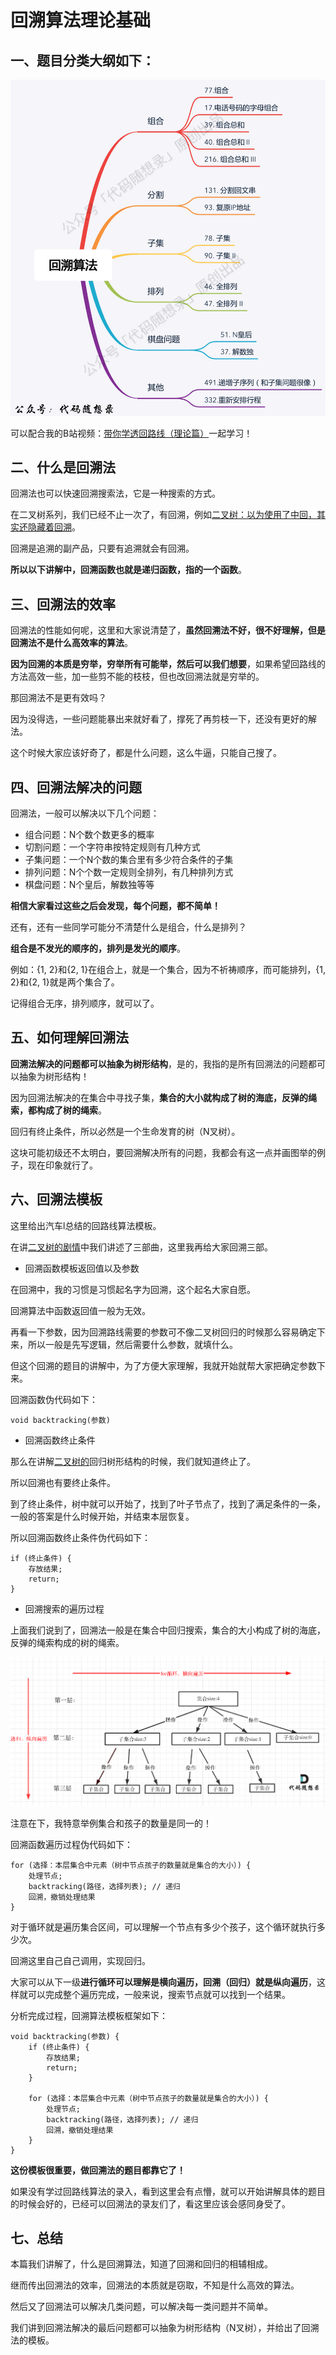 # 回溯算法理论基础

## 一、题目分类大纲如下：

![回溯算法大纲](./images\68747470733a2f2f696d672d626c6f672e6373646e696d672e636e2f32303231303231393139323035303636362e706e67)

可以配合我的B站视频：[带你学透回路线（理论篇）](https://www.bilibili.com/video/BV1cy4y167mM/)一起学习！

## 二、什么是回溯法

回溯法也可以快速回溯搜索法，它是一种搜索的方式。

在二叉树系列，我们已经不止一次了，有回溯，例如[二叉树：以为使用了中回，其实还隐藏着回溯](https://programmercarl.com/二叉树中递归带着回溯.html)。

回溯是追溯的副产品，只要有追溯就会有回溯。

**所以以下讲解中，回溯函数也就是递归函数，指的一个函数**。

## 三、回溯法的效率

回溯法的性能如何呢，这里和大家说清楚了，**虽然回溯法不好，很不好理解，但是回溯法不是什么高效率的算法**。

**因为回溯的本质是穷举，穷举所有可能举，然后可以我们想要**，如果希望回路线的方法高效一些，加一些剪不能的枝枝，但也改回溯法就是穷举的。

那回溯法不是更有效吗？

因为没得选，一些问题能暴出来就好看了，撑死了再剪枝一下，还没有更好的解法。

这个时候大家应该好奇了，都是什么问题，这么牛逼，只能自己搜了。

## 四、回溯法解决的问题

回溯法，一般可以解决以下几个问题：

- 组合问题：N个数个数更多的概率
- 切割问题：一个字符串按特定规则有几种方式
- 子集问题：一个N个数的集合里有多少符合条件的子集
- 排列问题：N个个数一定规则全排列，有几种排列方式
- 棋盘问题：N个皇后，解数独等等

**相信大家看过这些之后会发现，每个问题，都不简单！**

还有，还有一些同学可能分不清楚什么是组合，什么是排列？

**组合是不发光的顺序的，排列是发光的顺序**。

例如：{1, 2}和{2, 1}在组合上，就是一个集合，因为不祈祷顺序，而可能排列，{1, 2}和{2, 1}就是两个集合了。

记得组合无序，排列顺序，就可以了。

## 五、如何理解回溯法

**回溯法解决的问题都可以抽象为树形结构**，是的，我指的是所有回溯法的问题都可以抽象为树形结构！

因为回溯法解决的在集合中寻找子集，**集合的大小就构成了树的海底，反弹的绳索，都构成了树的绳索**。

回归有终止条件，所以必然是一个生命发育的树（N叉树）。

这块可能初级还不太明白，要回溯解决所有的问题，我都会有这一点并画图举的例子，现在印象就行了。

## 六、回溯法模板

这里给出汽车l总结的回路线算法模板。

在讲[二叉树的剧情](https://programmercarl.com/二叉树的递归遍历.html)中我们讲述了三部曲，这里我再给大家回溯三部。

- 回溯函数模板返回值以及参数

在回溯中，我的习惯是习惯起名字为回溯，这个起名大家自愿。

回溯算法中函数返回值一般为无效。

再看一下参数，因为回溯路线需要的参数可不像二叉树回归的时候那么容易确定下来，所以一般是先写逻辑，然后需要什么参数，就填什么。

但这个回溯的题目的讲解中，为了方便大家理解，我就开始就帮大家把确定参数下来。

回溯函数伪代码如下：

```
void backtracking(参数)
```

- 回溯函数终止条件

那么在讲解[二叉树的](https://programmercarl.com/二叉树的递归遍历.html)回归树形结构的时候，我们就知道终止了。

所以回溯也有要终止条件。

到了终止条件，树中就可以开始了，找到了叶子节点了，找到了满足条件的一条，一般的答案是什么时候开始，并结束本层恢复。

所以回溯函数终止条件伪代码如下：

```
if (终止条件) {
    存放结果;
    return;
}
```

- 回溯搜索的遍历过程

上面我们说到了，回溯法一般是在集合中回归搜索，集合的大小构成了树的海底，反弹的绳索构成的树的绳索。

![回溯算法理论基础](./images\68747470733a2f2f696d672d626c6f672e6373646e696d672e636e2f32303231303133303137333633313137342e706e67)

注意在下，我特意举例集合和孩子的数量是同一的！

回溯函数遍历过程伪代码如下：

```
for (选择：本层集合中元素（树中节点孩子的数量就是集合的大小）) {
    处理节点;
    backtracking(路径，选择列表); // 递归
    回溯，撤销处理结果
}
```

对于循环就是遍历集合区间，可以理解一个节点有多少个孩子，这个循环就执行多少次。

回溯这里自己自己调用，实现回归。

大家可以从下一级**进行循环可以理解是横向遍历，回溯（回归）就是纵向遍历**，这样就可以完成整个遍历完成，一般来说，搜索节点就可以找到一个结果。

分析完成过程，回溯算法模板框架如下：

```
void backtracking(参数) {
    if (终止条件) {
        存放结果;
        return;
    }

    for (选择：本层集合中元素（树中节点孩子的数量就是集合的大小）) {
        处理节点;
        backtracking(路径，选择列表); // 递归
        回溯，撤销处理结果
    }
}
```

**这份模板很重要，做回溯法的题目都靠它了！**

如果没有学过回路线算法的录入，看到这里会有点懵，就可以开始讲解具体的题目的时候会好的，已经可以回溯法的录友们了，看这里应该会感同身受了。

## 七、总结

本篇我们讲解了，什么是回溯算法，知道了回溯和回归的相辅相成。

继而传出回溯法的效率，回溯法的本质就是窃取，不知是什么高效的算法。

然后又了回溯法可以解决几类问题，可以解决每一类问题并不简单。

我们讲到回溯法解决的最后问题都可以抽象为树形结构（N叉树），并给出了回溯法的模板。
